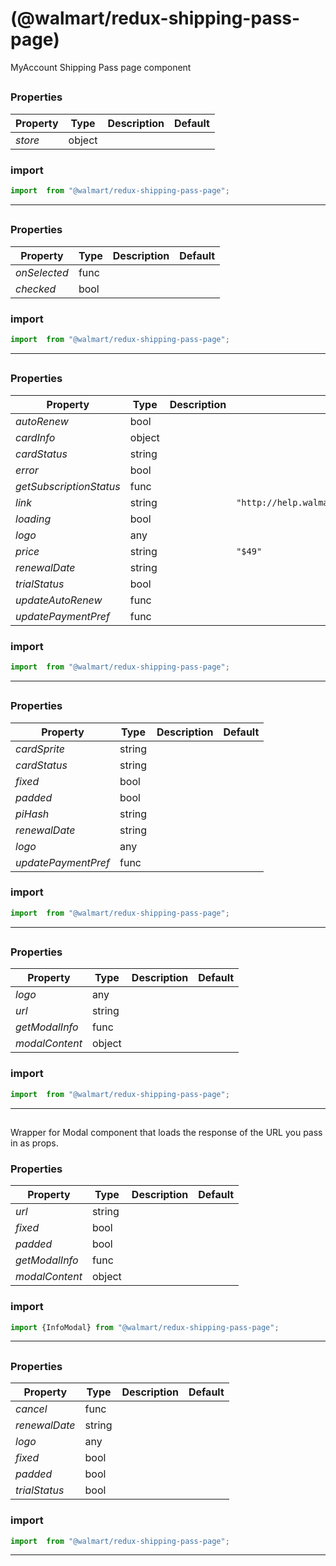 #  (@walmart/redux-shipping-pass-page)

MyAccount Shipping Pass page component


## 



### Properties

| Property | Type | Description | Default |
| -------- | ---- | ----------- | ------- |
| *store* | object |  | 

### import

```jsx
import  from "@walmart/redux-shipping-pass-page";
```

<hr/>

## 



### Properties

| Property | Type | Description | Default |
| -------- | ---- | ----------- | ------- |
| *onSelected* | func |  | 
| *checked* | bool |  | 

### import

```jsx
import  from "@walmart/redux-shipping-pass-page";
```

<hr/>

## 



### Properties

| Property | Type | Description | Default |
| -------- | ---- | ----------- | ------- |
| *autoRenew* | bool |  | 
| *cardInfo* | object |  | 
| *cardStatus* | string |  | 
| *error* | bool |  | 
| *getSubscriptionStatus* | func |  | 
| *link* | string |  | `"http://help.walmart.com/app/answers/detail/a_id/7...`
| *loading* | bool |  | 
| *logo* | any |  | 
| *price* | string |  | `"$49"`
| *renewalDate* | string |  | 
| *trialStatus* | bool |  | 
| *updateAutoRenew* | func |  | 
| *updatePaymentPref* | func |  | 

### import

```jsx
import  from "@walmart/redux-shipping-pass-page";
```

<hr/>

## 



### Properties

| Property | Type | Description | Default |
| -------- | ---- | ----------- | ------- |
| *cardSprite* | string |  | 
| *cardStatus* | string |  | 
| *fixed* | bool |  | 
| *padded* | bool |  | 
| *piHash* | string |  | 
| *renewalDate* | string |  | 
| *logo* | any |  | 
| *updatePaymentPref* | func |  | 

### import

```jsx
import  from "@walmart/redux-shipping-pass-page";
```

<hr/>

## 



### Properties

| Property | Type | Description | Default |
| -------- | ---- | ----------- | ------- |
| *logo* | any |  | 
| *url* | string |  | 
| *getModalInfo* | func |  | 
| *modalContent* | object |  | 

### import

```jsx
import  from "@walmart/redux-shipping-pass-page";
```

<hr/>

## 

Wrapper for Modal component that loads the response of the URL you pass in as props.

### Properties

| Property | Type | Description | Default |
| -------- | ---- | ----------- | ------- |
| *url* | string |  | 
| *fixed* | bool |  | 
| *padded* | bool |  | 
| *getModalInfo* | func |  | 
| *modalContent* | object |  | 

### import

```jsx
import {InfoModal} from "@walmart/redux-shipping-pass-page";
```

<hr/>

## 



### Properties

| Property | Type | Description | Default |
| -------- | ---- | ----------- | ------- |
| *cancel* | func |  | 
| *renewalDate* | string |  | 
| *logo* | any |  | 
| *fixed* | bool |  | 
| *padded* | bool |  | 
| *trialStatus* | bool |  | 

### import

```jsx
import  from "@walmart/redux-shipping-pass-page";
```

<hr/>

